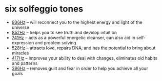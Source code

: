 # six solfeggio tones

* [936Hz] – will reconnect you to the highest energy and light of the universe
* [852Hz] – helps you to see truth and develop intuition
* [741Hz] – acts as a powerful energetic cleanser, can also aid in self-expression and problem solving
* [528Hz] – attracts love, repairs DNA, and has the potential to bring about miracles
* [417Hz] – improves your ability to deal with changes, eliminates old habits and patterns
* [396Hz] – removes guilt and fear in order to help you achieve all your goals


[936Hz]: http://onlinetonegenerator.com/?freq=936
[852Hz]: http://onlinetonegenerator.com/?freq=852
[741Hz]: http://onlinetonegenerator.com/?freq=741
[528Hz]: http://onlinetonegenerator.com/?freq=528
[417Hz]: http://onlinetonegenerator.com/?freq=417
[396Hz]: http://onlinetonegenerator.com/?freq=396




